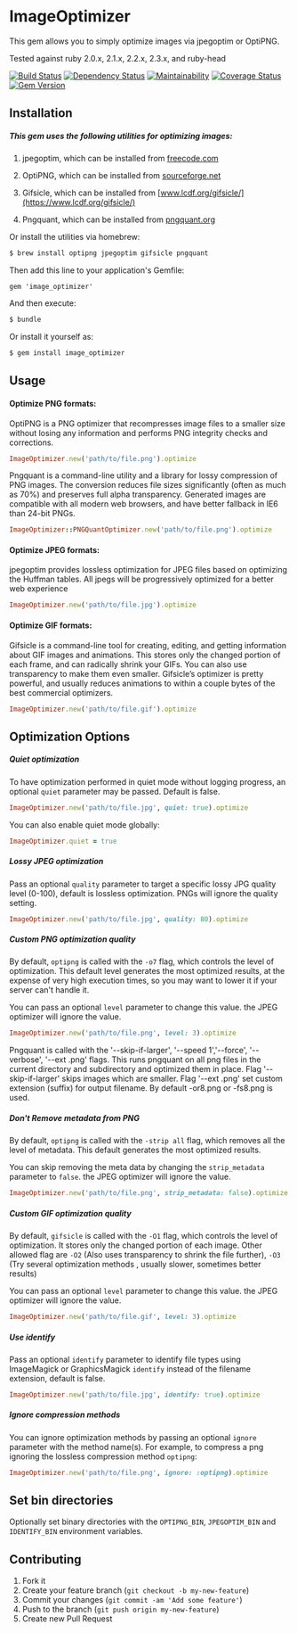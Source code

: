 # ImageOptimizer
This gem allows you to simply optimize images via jpegoptim or OptiPNG.

Tested against ruby 2.0.x, 2.1.x, 2.2.x, 2.3.x, and ruby-head

[![Build Status](https://secure.travis-ci.org/jtescher/image_optimizer.png)](http://travis-ci.org/jtescher/image_optimizer)
[![Dependency Status](https://gemnasium.com/jtescher/image_optimizer.png)](https://gemnasium.com/jtescher/image_optimizer)
[![Maintainability](https://api.codeclimate.com/v1/badges/31aa4c1b98a4c31433a3/maintainability)](https://codeclimate.com/github/jtescher/image_optimizer/maintainability)
[![Coverage Status](https://coveralls.io/repos/jtescher/image_optimizer/badge.png)](https://coveralls.io/r/jtescher/image_optimizer)
[![Gem Version](https://badge.fury.io/rb/image_optimizer.png)](http://badge.fury.io/rb/image_optimizer)

## Installation

##### This gem uses the following utilities for optimizing images:

1. jpegoptim, which can be installed from [freecode.com](http://freecode.com/projects/jpegoptim)

2. OptiPNG, which can be installed from [sourceforge.net](http://optipng.sourceforge.net/)

3. Gifsicle, which can be installed from [www.lcdf.org/gifsicle/](https://www.lcdf.org/gifsicle/)

4. Pngquant, which can be installed from [pngquant.org](https://pngquant.org/)

Or install the utilities via homebrew:

```bash
$ brew install optipng jpegoptim gifsicle pngquant
```

Then add this line to your application's Gemfile:

    gem 'image_optimizer'

And then execute:

```bash
$ bundle
```

Or install it yourself as:
```bash
$ gem install image_optimizer
```

## Usage

#### Optimize PNG formats:

OptiPNG is a PNG optimizer that recompresses image files to a smaller size without losing any information and
performs PNG integrity checks and corrections.

```ruby
ImageOptimizer.new('path/to/file.png').optimize
```

Pngquant is a command-line utility and a library for lossy compression of PNG images.
The conversion reduces file sizes significantly (often as much as 70%) and preserves full alpha transparency. Generated images are compatible with all modern web browsers, and have better fallback in IE6 than 24-bit PNGs.

```ruby
ImageOptimizer::PNGQuantOptimizer.new('path/to/file.png').optimize
```

#### Optimize JPEG formats:

jpegoptim provides lossless optimization for JPEG files based on optimizing the Huffman tables.
All jpegs will be progressively optimized for a better web experience

```ruby
ImageOptimizer.new('path/to/file.jpg').optimize
```

#### Optimize GIF formats:

Gifsicle is a command-line tool for creating, editing, and getting information about GIF images and animations. This stores only the changed portion of each frame, and can radically shrink your GIFs. You can also use transparency to make them even smaller. Gifsicle’s optimizer is pretty powerful, and usually reduces animations to within a couple bytes of the best commercial optimizers.

```ruby
ImageOptimizer.new('path/to/file.gif').optimize
```

## Optimization Options

##### Quiet optimization

To have optimization performed in quiet mode without logging progress, an optional `quiet` parameter may be passed.
Default is false.

```ruby
ImageOptimizer.new('path/to/file.jpg', quiet: true).optimize
```

You can also enable quiet mode globally:

```ruby
ImageOptimizer.quiet = true
```

##### Lossy JPEG optimization

Pass an optional `quality` parameter to target a specific lossy JPG quality level (0-100), default is lossless
optimization. PNGs will ignore the quality setting.

```ruby
ImageOptimizer.new('path/to/file.jpg', quality: 80).optimize
```

##### Custom PNG optimization quality

By default, `optipng` is called with the `-o7` flag, which controls the level of
optimization. This default level generates the most optimized results, at the
expense of very high execution times, so you may want to lower it if your server
can't handle it.

You can pass an optional `level` parameter to change this value. the JPEG
optimizer will ignore the value.

```ruby
ImageOptimizer.new('path/to/file.png', level: 3).optimize
```

Pngquant is called with the '--skip-if-larger', '--speed 1','--force', '--verbose', '--ext .png' flags.
This runs pngquant on all png files in the current directory and subdirectory and optimized them in place. Flag '--skip-if-larger' skips images which are  smaller. Flag '--ext .png' set custom extension (suffix) for output filename. By default -or8.png or -fs8.png is used.


##### Don't Remove metadata from PNG

By default, `optipng` is called with the `-strip all` flag, which removes all the
level of metadata. This default generates the most optimized results.

You can skip removing the meta data by changing the `strip_metadata` parameter to
`false`. the JPEG optimizer will ignore the value.

```ruby
ImageOptimizer.new('path/to/file.png', strip_metadata: false).optimize
```

##### Custom GIF optimization quality

By default, `gifsicle` is called with the `-O1` flag, which controls the level of
optimization. It stores only the changed portion of each image. Other allowed flag are `-O2` (Also uses transparency to shrink the file further), `-O3` (Try several optimization methods , usually slower, sometimes better results)

You can pass an optional `level` parameter to change this value. the JPEG
optimizer will ignore the value.

```ruby
ImageOptimizer.new('path/to/file.gif', level: 3).optimize
```

##### Use identify

Pass an optional `identify` parameter to identify file types using ImageMagick or GraphicsMagick `identify`
instead of the filename extension, default is false.

```ruby
ImageOptimizer.new('path/to/file.jpg', identify: true).optimize
```

##### Ignore compression methods

You can ignore optimization methods by passing an optional `ignore` parameter with the method name(s). For example, to compress a png ignoring the lossless compression method `optipng`:

```ruby
ImageOptimizer.new('path/to/file.png', ignore: :optipng).optimize
```

## Set bin directories

Optionally set binary directories with the `OPTIPNG_BIN`, `JPEGOPTIM_BIN` and `IDENTIFY_BIN` environment variables.


## Contributing

1. Fork it
2. Create your feature branch (`git checkout -b my-new-feature`)
3. Commit your changes (`git commit -am 'Add some feature'`)
4. Push to the branch (`git push origin my-new-feature`)
5. Create new Pull Request

